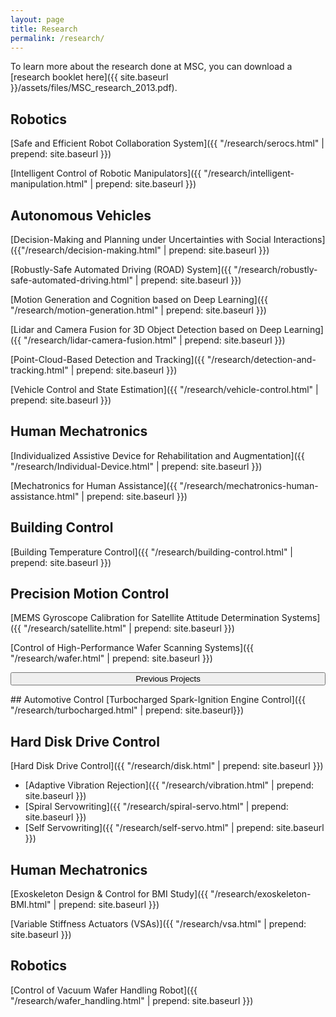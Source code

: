 ```yaml
---
layout: page
title: Research
permalink: /research/
---
```


<div class="addendum">
<div markdown="1">
To learn more about the research done at MSC, you can download a [research booklet here]({{ site.baseurl }}/assets/files/MSC_research_2013.pdf).
</div>
</div>

## Robotics
[Safe and Efficient Robot Collaboration System]({{ "/research/serocs.html" | prepend: site.baseurl }})

[Intelligent Control of Robotic Manipulators]({{ "/research/intelligent-manipulation.html" | prepend: site.baseurl }})

## Autonomous Vehicles
[Decision-Making and Planning under Uncertainties with Social Interactions]({{"/research/decision-making.html" | prepend: site.baseurl }})

[Robustly-Safe Automated Driving (ROAD) System]({{ "/research/robustly-safe-automated-driving.html" | prepend: site.baseurl }})

[Motion Generation and Cognition based on Deep Learning]({{ "/research/motion-generation.html" | prepend: site.baseurl }})

[Lidar and Camera Fusion for 3D Object Detection based on Deep Learning]({{ "/research/lidar-camera-fusion.html" | prepend: site.baseurl }})

[Point-Cloud-Based Detection and Tracking]({{ "/research/detection-and-tracking.html" | prepend: site.baseurl }})

[Vehicle Control and State Estimation]({{ "/research/vehicle-control.html" | prepend: site.baseurl }})





## Human Mechatronics

[Individualized Assistive Device for Rehabilitation and Augmentation]({{ "/research/Individual-Device.html" | prepend: site.baseurl }})

[Mechatronics for Human Assistance]({{ "/research/mechatronics-human-assistance.html" | prepend: site.baseurl }})

## Building Control
[Building Temperature Control]({{ "/research/building-control.html" | prepend: site.baseurl }})

## Precision Motion Control
[MEMS Gyroscope Calibration for Satellite Attitude Determination Systems]({{ "/research/satellite.html" | prepend: site.baseurl }})

[Control of High-Performance Wafer Scanning Systems]({{ "/research/wafer.html" | prepend: site.baseurl }})


<button style="display: block; width: 100%;" data-toggle="collapse" data-target="#previous">Previous Projects</button>
<!--## [Previous Projects](javascript:showhide("previous"))-->
<div markdown="1" id="previous" class="collapse">
## Automotive Control
[Turbocharged Spark-Ignition Engine Control]({{ "/research/turbocharged.html" | prepend: site.baseurl}})

## Hard Disk Drive Control
[Hard Disk Drive Control]({{ "/research/disk.html" | prepend: site.baseurl }})

* [Adaptive Vibration Rejection]({{ "/research/vibration.html" | prepend: site.baseurl }})
* [Spiral Servowriting]({{ "/research/spiral-servo.html" | prepend: site.baseurl }})
* [Self Servowriting]({{ "/research/self-servo.html" | prepend: site.baseurl }})

## Human Mechatronics

[Exoskeleton Design & Control for BMI Study]({{ "/research/exoskeleton-BMI.html" | prepend: site.baseurl }})

[Variable Stiffness Actuators (VSAs)]({{ "/research/vsa.html" | prepend: site.baseurl }})

## Robotics
[Control of Vacuum Wafer Handling Robot]({{ "/research/wafer_handling.html" | prepend: site.baseurl }})

</div>


<!-- <p>The purpose of this HTML is to help determine what default settings are with Bitters and to make sure that all possible HTML Elements are included in this HTML so as to not miss any possible Elements when designing a site.</p>

<hr>

<h1 id="headings">Headings</h1>

<h1>h1. Heading</h1>
<h2>h2. Heading</h2>
<h3>h3. Heading</h3>
<h4>h4. Heading</h4>
<h5>h5. Heading</h5>
<h6>h6. Heading</h6>

<hr>

<h1 id="paragraph">Paragraph</h1>

<p>Lorem ipsum dolor sit amet, <a href="#" title="test link">test link</a> adipiscing elit. Nullam dignissim convallis est. Quisque aliquam. Donec faucibus. Nunc iaculis suscipit dui. Nam sit amet sem. Aliquam libero nisi, imperdiet at, tincidunt nec, gravida vehicula, nisl. Praesent mattis, massa quis luctus fermentum, turpis mi volutpat justo, eu volutpat enim diam eget metus. Maecenas ornare tortor. Donec sed tellus eget sapien fringilla nonummy. Mauris a ante. Suspendisse quam sem, consequat at, commodo vitae, feugiat in, nunc. Morbi imperdiet augue quis tellus.</p>

<p>Lorem ipsum dolor sit amet, <em>emphasis</em> consectetuer adipiscing elit. Nullam dignissim convallis est. Quisque aliquam. Donec faucibus. Nunc iaculis suscipit dui. Nam sit amet sem. Aliquam libero nisi, imperdiet at, tincidunt nec, gravida vehicula, nisl. Praesent mattis, massa quis luctus fermentum, turpis mi volutpat justo, eu volutpat enim diam eget metus. Maecenas ornare tortor. Donec sed tellus eget sapien fringilla nonummy. Mauris a ante. Suspendisse quam sem, consequat at, commodo vitae, feugiat in, nunc. Morbi imperdiet augue quis tellus.</p>

<hr>

<h1 id="list_types">List Types</h1>

<p>Lists are unstyled by defualt. To restore the original styling, add the <code>.default</code> class</p>

<h3>Definition List</h3>
<dl>
  <dt>Definition List Title</dt>
  <dd>This is a definition list division.</dd>
</dl>

<h3>Ordered List</h3>
<ol>
  <li>List Item 1</li>
  <li>List Item 2</li>
  <li>List Item 3</li>
</ol>

<h3>Unordered List</h3>
<ul>
  <li>List Item 1</li>
  <li>List Item 2</li>
  <li>List Item 3</li>
</ul>

<h3>Ordered List with <code>.default</code> class</h3>
<ol class="default">
  <li>List Item 1</li>
  <li>List Item 2</li>
  <li>List Item 3</li>
</ol>

<h3>Unordered List with <code>.default</code> class</h3>
<ul class="default">
  <li>List Item 1</li>
  <li>List Item 2</li>
  <li>List Item 3</li>
</ul>

<hr>

<h1 id="form_elements">Fieldsets and Form Elements</h1>

<fieldset>
  <p>Lorem ipsum dolor sit amet, consectetuer adipiscing elit. Nullam dignissim convallis est. Quisque aliquam. Donec faucibus. Nunc iaculis suscipit dui. Nam sit amet sem. Aliquam libero nisi, imperdiet at, tincidunt nec, gravida vehicula, nisl. Praesent mattis, massa quis luctus fermentum, turpis mi volutpat justo, eu volutpat enim diam eget metus.</p>

  <form>
    <h2>Form Element</h2>

    <p>Lorem ipsum dolor sit amet, consectetuer adipiscing elit. Nullam dignissim convallis est. Quisque aliquam. Donec faucibus. Nunc iaculis suscipit dui.</p>

    <p><label for="text_field">Text Field:</label>
      <input type="text" id="text_field" /></p>
    
    <p><label for="text_area">Text Area:</label>
      <textarea id="text_area"></textarea></p>
    
    <p><label for="select_element">Select Element:</label>
      <select name="select_element">
        <optgroup label="Option Group 1">
          <option value="1">Option 1</option>
          <option value="2">Option 2</option>
          <option value="3">Option 3</option>
        </optgroup>
        <optgroup label="Option Group 2">
          <option value="1">Option 1</option>
          <option value="2">Option 2</option>
          <option value="3">Option 3</option>
        </optgroup>
    </select></p>
    
    <p><label for="radio_buttons">Radio Buttons:</label>
      <label>
        <input type="radio" class="radio" name="radio_button" value="radio_1" /> Radio 1
      </label>
      <label>
        <input type="radio" class="radio" name="radio_button" value="radio_2" /> Radio 2
      </label>
      <label>
        <input type="radio" class="radio" name="radio_button" value="radio_3" /> Radio 3
      </label>
    </p>
    
    <p><label for="checkboxes">Checkboxes:</label>
      <label>
        <input type="checkbox" class="checkbox" name="checkboxes" value="check_1" /> Checkbox 1
      </label>
      <label>
        <input type="checkbox" class="checkbox" name="checkboxes" value="check_2" /> Checkbox 2
      </label>
      <label>
        <input type="checkbox" class="checkbox" name="checkboxes" value="check_3" /> Checkbox 3
      </label>
    </p>
    
    <p><label for="password">Password:</label>
      <input type="password" class="password" name="password" />
    </p>
    
    <p><label for="file">File Input:</label>
      <input type="file" class="file" name="file" />
    </p>


    <p><input type="submit" value="Submit" /></p>
  </form>
</fieldset>

<hr>

<h1 id="tables">Tables</h1>

<table cellspacing="0" cellpadding="0">
  <tr>
    <th>Table Header 1</th><th>Table Header 2</th><th>Table Header 3</th>
  </tr>
  <tr>
    <td>Division 1</td><td>Division 2</td><td>Division 3</td>
  </tr>
  <tr class="even">
    <td>Division 1</td><td>Division 2</td><td>Division 3</td>
  </tr>
  <tr>
    <td>Division 1</td><td>Division 2</td><td>Division 3</td>
  </tr>
</table>
</div> -->

